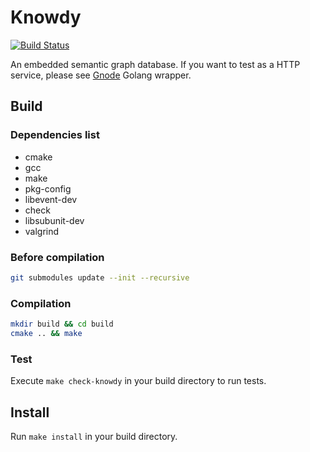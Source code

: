 # Knowdy

[![Build Status](https://travis-ci.org/globbie/knowdy.svg?branch=master)](https://travis-ci.org/globbie/knowdy)

An embedded semantic graph database.
If you want to test as a HTTP service, please see [Gnode](https://github.com/globbie/gnode) Golang wrapper.

## Build

### Dependencies list

* cmake
* gcc
* make
* pkg-config
* libevent-dev
* check
* libsubunit-dev
* valgrind

### Before compilation

```bash
git submodules update --init --recursive
```

### Compilation

```bash
mkdir build && cd build
cmake .. && make
```

### Test

Execute `make check-knowdy` in your build directory to run tests.

## Install

Run `make install` in your build directory.

